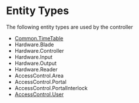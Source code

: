 # Entity Types

The following entity types are used by the controller

- [Common.TimeTable](CommonTimeTable.md)
- Hardware.Blade
- Hardware.Controller
- Hardware.Input
- Hardware.Output
- Hardware.Reader
- AccessControl.Area
- AccessControl.Portal
- AccessControl.PortalInterlock
- [AccessControl.User](AccessControlUser.md)
